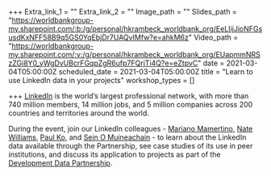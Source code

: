 +++
Extra_link_1 = ""
Extra_link_2 = ""
Image_path = ""
Slides_path = "https://worldbankgroup-my.sharepoint.com/:b:/g/personal/hkrambeck_worldbank_org/EeLIijJioNFGsusdKxNFF58B9q5GS0YqEbjDr7UAQvIMfw?e=ahkM6z"
Video_path = "https://worldbankgroup-my.sharepoint.com/:v:/g/personal/hkrambeck_worldbank_org/EUapmmNRSzZGi8Y0_yWgDvUBcrFGqpZgR6ufp7FQrjTi4Q?e=eZtpvC"
date = 2021-03-04T05:00:00Z
scheduled_date = 2021-03-04T05:00:00Z
title = "Learn to use LinkedIn data in your projects"
workshop_types = []

+++
[LinkedIn](https://nam11.safelinks.protection.outlook.com/?url=http%3A%2F%2Fwww.linkedin.com%2F&data=04%7C01%7Cccalderon2%40worldbank.org%7Ccf463b74f2c344a3b0f908d8d875d4bd%7C31a2fec0266b4c67b56e2796d8f59c36%7C0%7C0%7C637497347903358298%7CUnknown%7CTWFpbGZsb3d8eyJWIjoiMC4wLjAwMDAiLCJQIjoiV2luMzIiLCJBTiI6Ik1haWwiLCJXVCI6Mn0%3D%7C1000&sdata=wi%2F%2FVhmmVv6HrrKKISFlkfJXjy51oneVqL2VXY7ldsc%3D&reserved=0) is the world’s largest professional network, with more than 740 million members, 14 million jobs, and 5 million companies across 200 countries and territories around the world.

  
During the event, join our LinkedIn colleagues -  [Mariano Mamertino](https://nam11.safelinks.protection.outlook.com/?url=https%3A%2F%2Fwww.linkedin.com%2Fin%2Fmamertino%2F&data=04%7C01%7Cgvicente%40worldbank.org%7Cf2e4abde0bc74b45aab208d8d8500380%7C31a2fec0266b4c67b56e2796d8f59c36%7C0%7C0%7C637497185465019238%7CUnknown%7CTWFpbGZsb3d8eyJWIjoiMC4wLjAwMDAiLCJQIjoiV2luMzIiLCJBTiI6Ik1haWwiLCJXVCI6Mn0%3D%7C1000&sdata=M2fC%2BzWsgDHyWNSO8DOQuC4MVrSh5Zidee3J31OVY2I%3D&reserved=0), [Nate Williams](https://nam11.safelinks.protection.outlook.com/?url=https%3A%2F%2Fwww.linkedin.com%2Fin%2Fnatewilliams%2F&data=04%7C01%7Cgvicente%40worldbank.org%7Cf2e4abde0bc74b45aab208d8d8500380%7C31a2fec0266b4c67b56e2796d8f59c36%7C0%7C0%7C637497185465019238%7CUnknown%7CTWFpbGZsb3d8eyJWIjoiMC4wLjAwMDAiLCJQIjoiV2luMzIiLCJBTiI6Ik1haWwiLCJXVCI6Mn0%3D%7C1000&sdata=jWwUcrf59wF2iUAzkICvYv1BjL67brhUCRnI8mCI%2B0U%3D&reserved=0), [Paul Ko](https://nam11.safelinks.protection.outlook.com/?url=https%3A%2F%2Fwww.linkedin.com%2Fin%2Fpaulhko%2F&data=04%7C01%7Cgvicente%40worldbank.org%7Cf2e4abde0bc74b45aab208d8d8500380%7C31a2fec0266b4c67b56e2796d8f59c36%7C0%7C0%7C637497185465029232%7CUnknown%7CTWFpbGZsb3d8eyJWIjoiMC4wLjAwMDAiLCJQIjoiV2luMzIiLCJBTiI6Ik1haWwiLCJXVCI6Mn0%3D%7C1000&sdata=%2BjtEmoO3EWOcJVcHvxSRBjLb1VmK%2BTj5lC8kxvsI9tg%3D&reserved=0), and [Sein O Muineachain](https://nam11.safelinks.protection.outlook.com/?url=https%3A%2F%2Fwww.linkedin.com%2Fin%2Fseinomuineachain%2F&data=04%7C01%7Cgvicente%40worldbank.org%7Cf2e4abde0bc74b45aab208d8d8500380%7C31a2fec0266b4c67b56e2796d8f59c36%7C0%7C0%7C637497185465029232%7CUnknown%7CTWFpbGZsb3d8eyJWIjoiMC4wLjAwMDAiLCJQIjoiV2luMzIiLCJBTiI6Ik1haWwiLCJXVCI6Mn0%3D%7C1000&sdata=9g4bUq3vUOmYFoPLc0QtNxV%2F6zKk2eHCd3QSP3jRno0%3D&reserved=0) - to learn about the LinkedIn data available through the Partnership, see case studies of its use in peer institutions, and discuss its application to projects as part of the [Development Data Partnership](https://datapartnership.org/).